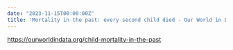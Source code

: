 ```yaml
---
date: "2023-11-15T00:00:00Z"
title: 'Mortality in the past: every second child died - Our World in Data'
---
```

https://ourworldindata.org/child-mortality-in-the-past